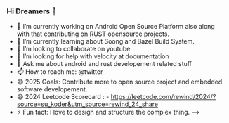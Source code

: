 ### Hi Dreamers 👋

- 🔭 I’m currently working on Android Open Source Platform also along with that contributing on RUST opensource projects.
- 🌱 I’m currently learning about Soong and Bazel Build System.
- 👯 I’m looking to collaborate on youtube
- 🤔 I’m looking for help with velocity at documentation
- 💬 Ask me about android and rust developement related stuff
- 📫 How to reach me: @twitter
- 😄 2025 Goals: Contribute more to open source project and embedded software developement.
- 😄 2024 Leetcode Scorecard : - https://leetcode.com/rewind/2024/?source=su_koder&utm_source=rewind_24_share
- ⚡ Fun fact: I love to design and structure the complex thing.
-->
